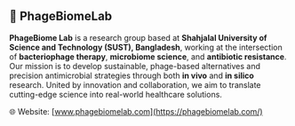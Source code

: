 ## 🧬 PhageBiomeLab

**PhageBiome Lab** is a research group based at **Shahjalal University of Science and Technology (SUST), Bangladesh**, working at the intersection of **bacteriophage therapy**, **microbiome science**, and **antibiotic resistance**. Our mission is to develop sustainable, phage-based alternatives and precision antimicrobial strategies through both **in vivo** and **in silico** research. United by innovation and collaboration, we aim to translate cutting-edge science into real-world healthcare solutions.

🌐 Website: [www.phagebiomelab.com](https://phagebiomelab.com/)
